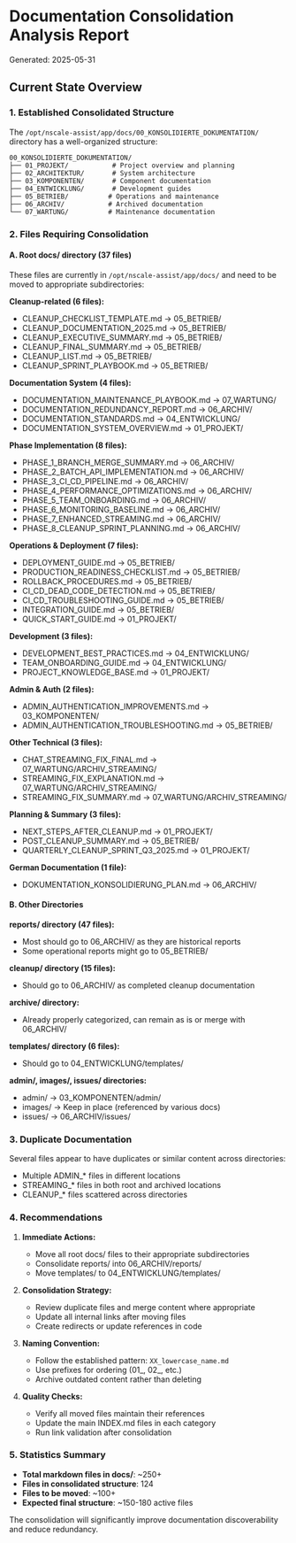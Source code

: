 # Documentation Consolidation Analysis Report
Generated: 2025-05-31

## Current State Overview

### 1. Established Consolidated Structure
The `/opt/nscale-assist/app/docs/00_KONSOLIDIERTE_DOKUMENTATION/` directory has a well-organized structure:

```
00_KONSOLIDIERTE_DOKUMENTATION/
├── 01_PROJEKT/           # Project overview and planning
├── 02_ARCHITEKTUR/       # System architecture
├── 03_KOMPONENTEN/       # Component documentation
├── 04_ENTWICKLUNG/       # Development guides
├── 05_BETRIEB/          # Operations and maintenance
├── 06_ARCHIV/           # Archived documentation
└── 07_WARTUNG/          # Maintenance documentation
```

### 2. Files Requiring Consolidation

#### A. Root docs/ directory (37 files)
These files are currently in `/opt/nscale-assist/app/docs/` and need to be moved to appropriate subdirectories:

**Cleanup-related (6 files):**
- CLEANUP_CHECKLIST_TEMPLATE.md → 05_BETRIEB/
- CLEANUP_DOCUMENTATION_2025.md → 05_BETRIEB/
- CLEANUP_EXECUTIVE_SUMMARY.md → 05_BETRIEB/
- CLEANUP_FINAL_SUMMARY.md → 05_BETRIEB/
- CLEANUP_LIST.md → 05_BETRIEB/
- CLEANUP_SPRINT_PLAYBOOK.md → 05_BETRIEB/

**Documentation System (4 files):**
- DOCUMENTATION_MAINTENANCE_PLAYBOOK.md → 07_WARTUNG/
- DOCUMENTATION_REDUNDANCY_REPORT.md → 06_ARCHIV/
- DOCUMENTATION_STANDARDS.md → 04_ENTWICKLUNG/
- DOCUMENTATION_SYSTEM_OVERVIEW.md → 01_PROJEKT/

**Phase Implementation (8 files):**
- PHASE_1_BRANCH_MERGE_SUMMARY.md → 06_ARCHIV/
- PHASE_2_BATCH_API_IMPLEMENTATION.md → 06_ARCHIV/
- PHASE_3_CI_CD_PIPELINE.md → 06_ARCHIV/
- PHASE_4_PERFORMANCE_OPTIMIZATIONS.md → 06_ARCHIV/
- PHASE_5_TEAM_ONBOARDING.md → 06_ARCHIV/
- PHASE_6_MONITORING_BASELINE.md → 06_ARCHIV/
- PHASE_7_ENHANCED_STREAMING.md → 06_ARCHIV/
- PHASE_8_CLEANUP_SPRINT_PLANNING.md → 06_ARCHIV/

**Operations & Deployment (7 files):**
- DEPLOYMENT_GUIDE.md → 05_BETRIEB/
- PRODUCTION_READINESS_CHECKLIST.md → 05_BETRIEB/
- ROLLBACK_PROCEDURES.md → 05_BETRIEB/
- CI_CD_DEAD_CODE_DETECTION.md → 05_BETRIEB/
- CI_CD_TROUBLESHOOTING_GUIDE.md → 05_BETRIEB/
- INTEGRATION_GUIDE.md → 05_BETRIEB/
- QUICK_START_GUIDE.md → 01_PROJEKT/

**Development (3 files):**
- DEVELOPMENT_BEST_PRACTICES.md → 04_ENTWICKLUNG/
- TEAM_ONBOARDING_GUIDE.md → 04_ENTWICKLUNG/
- PROJECT_KNOWLEDGE_BASE.md → 01_PROJEKT/

**Admin & Auth (2 files):**
- ADMIN_AUTHENTICATION_IMPROVEMENTS.md → 03_KOMPONENTEN/
- ADMIN_AUTHENTICATION_TROUBLESHOOTING.md → 05_BETRIEB/

**Other Technical (3 files):**
- CHAT_STREAMING_FIX_FINAL.md → 07_WARTUNG/ARCHIV_STREAMING/
- STREAMING_FIX_EXPLANATION.md → 07_WARTUNG/ARCHIV_STREAMING/
- STREAMING_FIX_SUMMARY.md → 07_WARTUNG/ARCHIV_STREAMING/

**Planning & Summary (3 files):**
- NEXT_STEPS_AFTER_CLEANUP.md → 01_PROJEKT/
- POST_CLEANUP_SUMMARY.md → 05_BETRIEB/
- QUARTERLY_CLEANUP_SPRINT_Q3_2025.md → 01_PROJEKT/

**German Documentation (1 file):**
- DOKUMENTATION_KONSOLIDIERUNG_PLAN.md → 06_ARCHIV/

#### B. Other Directories

**reports/ directory (47 files):**
- Most should go to 06_ARCHIV/ as they are historical reports
- Some operational reports might go to 05_BETRIEB/

**cleanup/ directory (15 files):**
- Should go to 06_ARCHIV/ as completed cleanup documentation

**archive/ directory:**
- Already properly categorized, can remain as is or merge with 06_ARCHIV/

**templates/ directory (6 files):**
- Should go to 04_ENTWICKLUNG/templates/

**admin/, images/, issues/ directories:**
- admin/ → 03_KOMPONENTEN/admin/
- images/ → Keep in place (referenced by various docs)
- issues/ → 06_ARCHIV/issues/

### 3. Duplicate Documentation

Several files appear to have duplicates or similar content across directories:
- Multiple ADMIN_* files in different locations
- STREAMING_* files in both root and archived locations
- CLEANUP_* files scattered across directories

### 4. Recommendations

1. **Immediate Actions:**
   - Move all root docs/ files to their appropriate subdirectories
   - Consolidate reports/ into 06_ARCHIV/reports/
   - Move templates/ to 04_ENTWICKLUNG/templates/

2. **Consolidation Strategy:**
   - Review duplicate files and merge content where appropriate
   - Update all internal links after moving files
   - Create redirects or update references in code

3. **Naming Convention:**
   - Follow the established pattern: `XX_lowercase_name.md`
   - Use prefixes for ordering (01_, 02_, etc.)
   - Archive outdated content rather than deleting

4. **Quality Checks:**
   - Verify all moved files maintain their references
   - Update the main INDEX.md files in each category
   - Run link validation after consolidation

### 5. Statistics Summary

- **Total markdown files in docs/**: ~250+
- **Files in consolidated structure**: 124
- **Files to be moved**: ~100+
- **Expected final structure**: ~150-180 active files

The consolidation will significantly improve documentation discoverability and reduce redundancy.